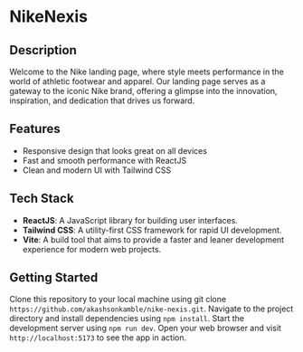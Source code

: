 # NikeNexis

## Description
Welcome to the Nike landing page, where style meets performance in the world of athletic footwear and apparel. Our landing page serves as a gateway to the iconic Nike brand, offering a glimpse into the innovation, inspiration, and dedication that drives us forward.

## Features
- Responsive design that looks great on all devices
- Fast and smooth performance with ReactJS
- Clean and modern UI with Tailwind CSS

## Tech Stack
- **ReactJS**: A JavaScript library for building user interfaces.
- **Tailwind CSS**: A utility-first CSS framework for rapid UI development.
- **Vite**: A build tool that aims to provide a faster and leaner development experience for modern web projects.

## Getting Started
Clone this repository to your local machine using git clone `https://github.com/akashsonkamble/nike-nexis.git`.
Navigate to the project directory and install dependencies using `npm install`.
Start the development server using `npm run dev`.
Open your web browser and visit `http://localhost:5173` to see the app in action.
